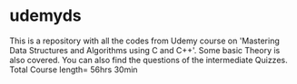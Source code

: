 # udemyds
This is a repository with all the codes from Udemy course on 'Mastering Data Structures and Algorithms using C and C++'.
Some basic Theory is also covered. 
You can also find the questions of the intermediate Quizzes.
Total Course length= 56hrs 30min
